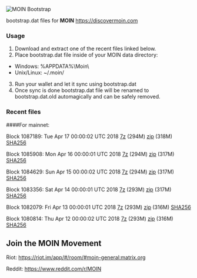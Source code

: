 ![MOIN Bootstrap](https://i.imgur.com/KjM1jMp.jpg)

bootstrap.dat files for **MOIN** https://discovermoin.com

### Usage

1. Download and extract one of the recent files linked below.
2. Place bootstrap.dat file inside of your MOIN data directory:
 - Windows: %APPDATA%\Moin\
 - Unix/Linux: ~/.moin/
3. Run your wallet and let it sync using bootstrap.dat
4. Once sync is done bootstrap.dat file will be renamed to bootstrap.dat.old automagically and can be safely removed.


### Recent files

####For mainnet:

Block 1087189: Tue Apr 17 00:00:02 UTC 2018 [7z](https://transfer.sh/dqTcW/bootstrap.dat.20180417.7z) (294M) [zip](https://transfer.sh/Olh8r/bootstrap.dat.20180417.zip) (318M) [SHA256](https://transfer.sh/108Rgg/sha256.txt)

Block 1085908: Mon Apr 16 00:00:01 UTC 2018 [7z](https://transfer.sh/LGZHz/bootstrap.dat.20180416.7z) (294M) [zip](https://transfer.sh/KUi9u/bootstrap.dat.20180416.zip) (317M) [SHA256](https://transfer.sh/L8ik9/sha256.txt)

Block 1084629: Sun Apr 15 00:00:02 UTC 2018 [7z](https://transfer.sh/ufqLb/bootstrap.dat.20180415.7z) (294M) [zip](https://transfer.sh/nKIDz/bootstrap.dat.20180415.zip) (317M) [SHA256](https://transfer.sh/Q2Epx/sha256.txt)

Block 1083356: Sat Apr 14 00:00:01 UTC 2018 [7z](https://transfer.sh/txPb6/bootstrap.dat.20180414.7z) (293M) [zip](https://transfer.sh/10Lmtl/bootstrap.dat.20180414.zip) (317M) [SHA256](https://transfer.sh/30Vxd/sha256.txt)

Block 1082079: Fri Apr 13 00:00:01 UTC 2018 [7z](https://transfer.sh/7Sfuf/bootstrap.dat.20180413.7z) (293M) [zip](https://transfer.sh/JICos/bootstrap.dat.20180413.zip) (316M) [SHA256](https://transfer.sh/3i6i7/sha256.txt)

Block 1080814: Thu Apr 12 00:00:02 UTC 2018 [7z](https://transfer.sh/l4RXE/bootstrap.dat.20180412.7z) (293M) [zip](https://transfer.sh/gTjub/bootstrap.dat.20180412.zip) (316M) [SHA256](https://transfer.sh/FthZY/sha256.txt)

## Join the MOIN Movement

Riot: https://riot.im/app/#/room/#moin-general:matrix.org

Reddit: https://www.reddit.com/r/MOIN
